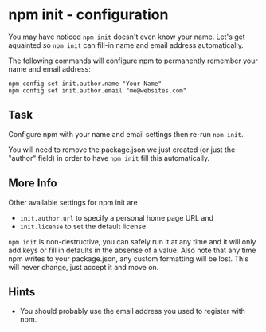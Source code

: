 # npm init - configuration

You may have noticed `npm init` doesn't even know your name. Let's get
aquainted so `npm init` can fill-in name and email address
automatically.

The following commands will configure npm to permanently remember your
name and email address:

```
npm config set init.author.name "Your Name"
npm config set init.author.email "me@websites.com"
```

## Task

Configure npm with your name and email settings then re-run `npm init`.

You will need to remove the package.json we just created (or just the
"author" field) in order to have `npm init` fill this automatically.

## More Info

Other available settings for npm init are

* `init.author.url` to specify a personal home page URL and
* `init.license` to set the default license.

`npm init` is non-destructive, you can safely run it at any
time and it will only add keys or fill in defaults in the absense of a
value. Also note that any time npm writes to your package.json, any
custom formatting will be lost. This will never change, just accept it
and move on.

## Hints

* You should probably use the email address you used to register with npm.
